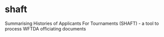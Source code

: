 # shaft
Summarising Histories of Applicants For Tournaments (SHAFT) - a tool to process WFTDA officiating documents
